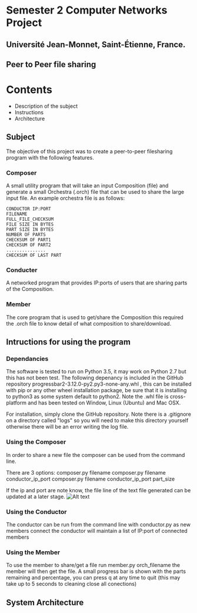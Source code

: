 # Semester 2 Computer Networks Project
## Université Jean-Monnet, Saint-Étienne, France.
## Peer to Peer file sharing

# Contents
* Description of the subject
* Instructions
* Architecture


## Subject

The objective of this project was to create a peer-to-peer filesharing program with the following features.

### Composer
A small utility program that will take an input Composition (file) and generate a small Orchestra (.orch) file that can be used to share the large input file. An example orchestra file is as follows:

    CONDUCTOR IP:PORT
    FILENAME
    FULL_FILE_CHECKSUM
    FILE SIZE IN BYTES
    PART SIZE IN BYTES
    NUMBER OF PARTS
    CHECKSUM OF PART1
    CHECKSUM OF PART2
    ...............
    CHECKSUM OF LAST PART

### Conducter
A networked program that provides IP:ports of users that are sharing parts of the Composition.

### Member 
The core program that is used to get/share the Composition this required the .orch file to know detail of what composition to share/download.

## Intructions for using the program

### Dependancies
The software is tested to run on Python 3.5, it may work on Python 2.7 but this has not been test.
The following depenancy is included in the GitHub repository progressbar2-3.12.0-py2.py3-none-any.whl , this can be installed with pip or any other wheel installation package, be sure that it is installing to python3 as some system default to python2. Note the .whl file is cross-platform and has been tested on Window, Linux (Ubuntu) and Mac OSX.

For installation, simply clone the GitHub repository. Note there is a .gitignore on a directory called "logs" so you will need to make this directory yourself otherwise there will be an error writing the log file.

### Using the Composer
In order to share a new file the composer can be used from the command line.

There are 3 options:
composer.py filename
composer.py filename conductor_ip_port
composer.py filename conductor_ip_port part_size

If the ip and port are note know, the file line of the text file generated can be updated at a later stage.
![Alt text](torrentNchill/screenshots/instructions_composer.pngg?raw=true "The Game UI")
### Using the Conductor

The conductor can be run from the command line with conductor.py as new members connect the conductor will maintain a list of IP:port of connected members


### Using the Member

To use the member to share/get a file run member.py orch_filename the member will then get the file. A small progress bar is shown with the parts remaining and percentage, you can press q at any time to quit (this may take up to 5 seconds to cleaning close all conections)



## System Architecture




